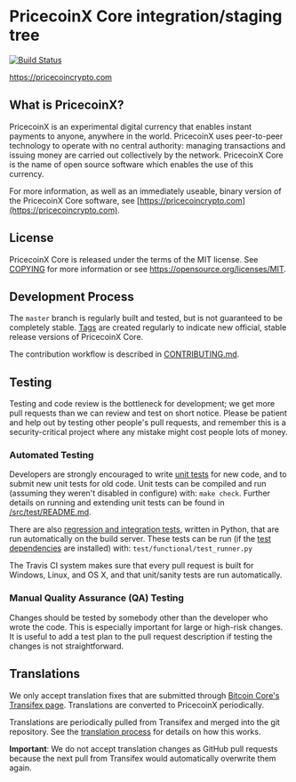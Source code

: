 PricecoinX Core integration/staging tree
=====================================

[![Build Status](https://travis-ci.org/ZachChan105/pricecoinx.svg?branch=master)](https://travis-ci.org/ZachChan105/pricecoinx)

https://pricecoincrypto.com

What is PricecoinX?
----------------

PricecoinX is an experimental digital currency that enables instant payments to
anyone, anywhere in the world. PricecoinX uses peer-to-peer technology to operate
with no central authority: managing transactions and issuing money are carried
out collectively by the network. PricecoinX Core is the name of open source
software which enables the use of this currency.

For more information, as well as an immediately useable, binary version of
the PricecoinX Core software, see [https://pricecoincrypto.com](https://pricecoincrypto.com).

License
-------

PricecoinX Core is released under the terms of the MIT license. See [COPYING](COPYING) for more
information or see https://opensource.org/licenses/MIT.

Development Process
-------------------

The `master` branch is regularly built and tested, but is not guaranteed to be
completely stable. [Tags](https://github.com/ZachChan105/pricecoinx/tags) are created
regularly to indicate new official, stable release versions of PricecoinX Core.

The contribution workflow is described in [CONTRIBUTING.md](CONTRIBUTING.md).


Testing
-------

Testing and code review is the bottleneck for development; we get more pull
requests than we can review and test on short notice. Please be patient and help out by testing
other people's pull requests, and remember this is a security-critical project where any mistake might cost people
lots of money.

### Automated Testing

Developers are strongly encouraged to write [unit tests](src/test/README.md) for new code, and to
submit new unit tests for old code. Unit tests can be compiled and run
(assuming they weren't disabled in configure) with: `make check`. Further details on running
and extending unit tests can be found in [/src/test/README.md](/src/test/README.md).

There are also [regression and integration tests](/test), written
in Python, that are run automatically on the build server.
These tests can be run (if the [test dependencies](/test) are installed) with: `test/functional/test_runner.py`

The Travis CI system makes sure that every pull request is built for Windows, Linux, and OS X, and that unit/sanity tests are run automatically.

### Manual Quality Assurance (QA) Testing

Changes should be tested by somebody other than the developer who wrote the
code. This is especially important for large or high-risk changes. It is useful
to add a test plan to the pull request description if testing the changes is
not straightforward.

Translations
------------

We only accept translation fixes that are submitted through [Bitcoin Core's Transifex page](https://www.transifex.com/projects/p/bitcoin/).
Translations are converted to PricecoinX periodically.

Translations are periodically pulled from Transifex and merged into the git repository. See the
[translation process](doc/translation_process.md) for details on how this works.

**Important**: We do not accept translation changes as GitHub pull requests because the next
pull from Transifex would automatically overwrite them again.
